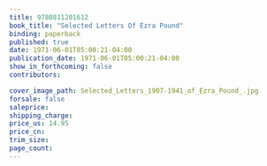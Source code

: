 ```yaml
---
title: 9780811201612
book_title: "Selected Letters Of Ezra Pound"
binding: paperback
published: true
date: 1971-06-01T05:00:21-04:00
publication_date: 1971-06-01T05:00:21-04:00
show_in_forthcoming: false
contributors:

cover_image_path: Selected_Letters_1907-1941_of_Ezra_Pound_.jpg
forsale: false
saleprice:
shipping_charge:
price_us: 14.95
price_cn:
trim_size:
page_count:
---
```


